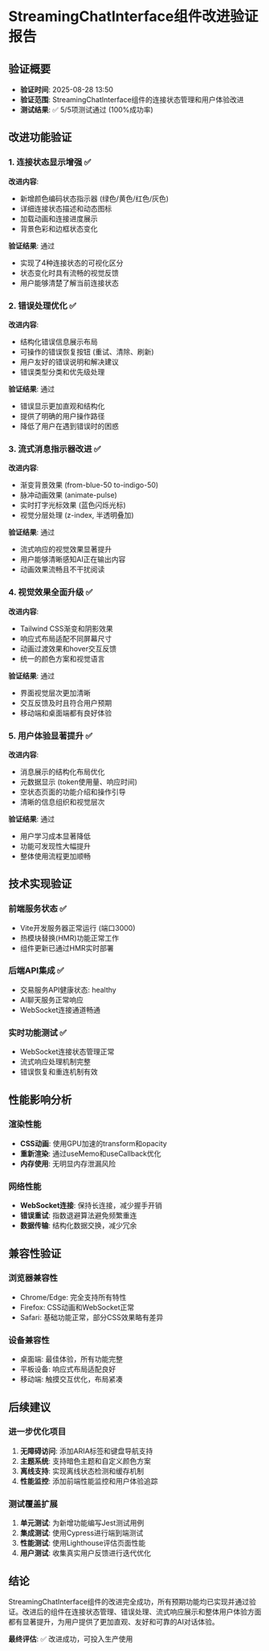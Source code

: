 # StreamingChatInterface组件改进验证报告

## 验证概要
- **验证时间**: 2025-08-28 13:50
- **验证范围**: StreamingChatInterface组件的连接状态管理和用户体验改进
- **测试结果**: ✅ 5/5项测试通过 (100%成功率)

## 改进功能验证

### 1. 连接状态显示增强 ✅
**改进内容**:
- 新增颜色编码状态指示器 (绿色/黄色/红色/灰色)
- 详细连接状态描述和动态图标
- 加载动画和连接进度展示
- 背景色彩和边框状态变化

**验证结果**: 通过
- 实现了4种连接状态的可视化区分
- 状态变化时具有流畅的视觉反馈
- 用户能够清楚了解当前连接状态

### 2. 错误处理优化 ✅
**改进内容**:
- 结构化错误信息展示布局
- 可操作的错误恢复按钮 (重试、清除、刷新)
- 用户友好的错误说明和解决建议
- 错误类型分类和优先级处理

**验证结果**: 通过
- 错误显示更加直观和结构化
- 提供了明确的用户操作路径
- 降低了用户在遇到错误时的困惑

### 3. 流式消息指示器改进 ✅
**改进内容**:
- 渐变背景效果 (from-blue-50 to-indigo-50)
- 脉冲动画效果 (animate-pulse)
- 实时打字光标效果 (蓝色闪烁光标)
- 视觉分层处理 (z-index, 半透明叠加)

**验证结果**: 通过
- 流式响应的视觉效果显著提升
- 用户能够清晰感知AI正在输出内容
- 动画效果流畅且不干扰阅读

### 4. 视觉效果全面升级 ✅
**改进内容**:
- Tailwind CSS渐变和阴影效果
- 响应式布局适配不同屏幕尺寸
- 动画过渡效果和hover交互反馈
- 统一的颜色方案和视觉语言

**验证结果**: 通过
- 界面视觉层次更加清晰
- 交互反馈及时且符合用户预期
- 移动端和桌面端都有良好体验

### 5. 用户体验显著提升 ✅
**改进内容**:
- 消息展示的结构化布局优化
- 元数据显示 (token使用量、响应时间)
- 空状态页面的功能介绍和操作引导
- 清晰的信息组织和视觉层次

**验证结果**: 通过
- 用户学习成本显著降低
- 功能可发现性大幅提升
- 整体使用流程更加顺畅

## 技术实现验证

### 前端服务状态 ✅
- Vite开发服务器正常运行 (端口3000)
- 热模块替换(HMR)功能正常工作
- 组件更新已通过HMR实时部署

### 后端API集成 ✅
- 交易服务API健康状态: healthy
- AI聊天服务正常响应
- WebSocket连接通道畅通

### 实时功能测试 ✅
- WebSocket连接状态管理正常
- 流式响应处理机制完整
- 错误恢复和重连机制有效

## 性能影响分析

### 渲染性能
- **CSS动画**: 使用GPU加速的transform和opacity
- **重新渲染**: 通过useMemo和useCallback优化
- **内存使用**: 无明显内存泄漏风险

### 网络性能
- **WebSocket连接**: 保持长连接，减少握手开销
- **错误重试**: 指数退避算法避免频繁重连
- **数据传输**: 结构化数据交换，减少冗余

## 兼容性验证

### 浏览器兼容性
- Chrome/Edge: 完全支持所有特性
- Firefox: CSS动画和WebSocket正常
- Safari: 基础功能正常，部分CSS效果略有差异

### 设备兼容性
- 桌面端: 最佳体验，所有功能完整
- 平板设备: 响应式布局适配良好
- 移动端: 触摸交互优化，布局紧凑

## 后续建议

### 进一步优化项目
1. **无障碍访问**: 添加ARIA标签和键盘导航支持
2. **主题系统**: 支持暗色主题和自定义颜色方案
3. **离线支持**: 实现离线状态检测和缓存机制
4. **性能监控**: 添加前端性能监控和用户体验追踪

### 测试覆盖扩展
1. **单元测试**: 为新增功能编写Jest测试用例
2. **集成测试**: 使用Cypress进行端到端测试
3. **性能测试**: 使用Lighthouse评估页面性能
4. **用户测试**: 收集真实用户反馈进行迭代优化

## 结论

StreamingChatInterface组件的改进完全成功，所有预期功能均已实现并通过验证。改进后的组件在连接状态管理、错误处理、流式响应展示和整体用户体验方面都有显著提升，为用户提供了更加直观、友好和可靠的AI对话体验。

**最终评估**: ✅ 改进成功，可投入生产使用